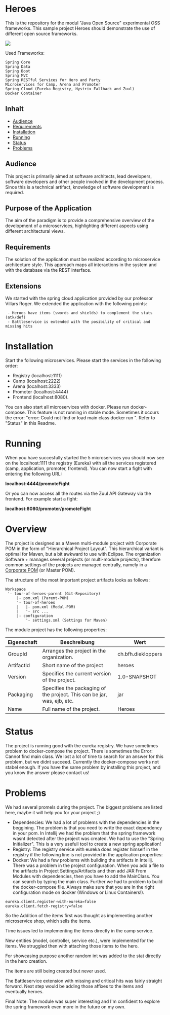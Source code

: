 



# Heroes
This is the repository for the modul "Java Open Source" experimental OSS frameworks.
This sample project Heroes should demonstrate the use of different open source frameworks. 
<p align="left">
    <a href="https://opensource.org/licenses/MIT"><img src="https://img.shields.io/badge/license-MIT-blue.svg"></a>
</p>

Used Frameworks: 
```
Spring Core                            
Spring Data                         
Spring Boot
Spring MVC
Spring RESTful Services for Hero and Party 
Microservices for Camp, Arena and Promoter 
Spring Cloud (Eureka Registry, Hystrix Fallback and Zuul)
Docker Container
```

## Inhalt

  * [Audience](#audience) 
  * [Requirements](#requirements)
  * [Installation](#installation)
  * [Running](#running)
  * [Status](#status)
  * [Problems](#problems)

##	Audience
This project is primarily aimed at software architects, lead developers, software developers and other people involved in the development process. Since this is a technical artifact, knowledge of software development is required.

## Purpose of the Application
The aim of the paradigm is to provide a comprehensive overview of the development of a microservices, highlighting different aspects using different architectural views.

## Requirements
The solution of the application must be realized according to microservice architecture style. This approach maps all interactions in the system and with the database via the REST interface.

## Extensions
We started with the spring cloud application provided by our professor Villars Roger. We extended the application with the following points: 

	 - Heroes have items (swords and shields) to complement the stats (atk/def)
	 - Battleservice is extended with the posibility of critical and missing hits

# Installation
Start the following microservices. Please start the services in the following order:

 - Registry (localhost:1111)
 - Camp (localhost:2222)
 - Arena (localhost:3333)
 - Promoter (localhost:4444)
 - Frontend (localhost:8080).

You can also start all microservices with docker. Please run docker-compose. This feature is not running in stable mode. Sometimes it occurs the error: "error: Could not find or load main class docker run ". Refer to "Status" in this Readme.

# Running 
When you have succesfully started the 5 microservices you should now see on the localhost:1111 the registry (Eureka) with all the services registered (camp, application, promoter, frontend). 
You can now start a fight with entering the following URL:

**localhost:4444/promoteFight**

Or you can now access all the routes via the Zuul API Gateway via the frontend. For example start a fight: 

**localhost:8080/promoter/promoteFight**

# Overview
  
The project is designed as a Maven multi-module project with Corporate POM in the form of "Hierarchical Project Layout". This hierarchical variant is optimal for Maven, but a bit awkward to use with Eclipse. The organization Software + manages several projects (or multi-module projects), therefore common settings of the projects are managed centrally, namely in a [Corporate POM](https://blog.sonatype.com/2008/05/misused-maven-terms-defined/) (or Master POM). 

The structure of the most important project artifacts looks as follows:

```
Workspace
 '- tour-of-heroes-parent (Git-Repository)
     |- pom.xml (Parent-POM)
     '- tour-of-heroes
     |   |- pom.xml (Modul-POM)
     |   '- src ...
     |- configuration
         '- settings.xml (Settings for Maven)
```

The module project has the following properties:

| Eigenschaft| Beschreibung | Wert |
|-----------|-----------| -----------|
| GroupId  | Arranges the project in the organization. | ch.bfh.diekloppers|
| ArtifactId | Short name of the project | heroes |
| Version | Specifies the current version of the project.| 1.0-SNAPSHOT |
| Packaging | Specifies the packaging of the project. This can be jar, was, ejb, etc.| jar |
| Name | Full name of the project.| Heroes |

# Status
The project is running good with the eureka registry. We have sometimes problem to docker-compose the project. There is sometimes the Error: Cannot find main class. We lost a lot of time to search for an answer for this problem, but we didnt succeed. Currently the docker-compose works not stabel enough. If you have the same problem by installing this project, and you know the answer please contact us! 

# Problems
We had several promels during the project. The biggest problems are listed here, maybe it will help you for your project ;)

 - Dependencies: We had a lot of problems with the dependencies in the beggining. The problem is that you need to write the exact dependency in your pom. In Intellij we had the problem that the spring framework wasnt detected after the project was created. We had to use the "Spring Initializer". This is a very usefull tool to create a new spring application!
 - Registry: The registry service with eureka does register himself in the registry if the following line is not provided in the application properties: 
 - Docker: We had a few problems with building the artifacts in Intellij. There was a problem in the project configuration. When you add a file to the artifacts in Project Settings/Artifacts and then add JAR From Modules with dependencies, then you have to add the MainClass. You can search by typing the main class. Further we had to problem to build the docker-compose file. Always make sure that you are in the right configuration mode on docker (Windows or Linux Containers!).
 ```
 eureka.client.register-with-eureka=false  
eureka.client.fetch-registry=false
 ```

So the Addition of the items first was thought as implementing another microservice shop, which sells the items.

Time issues led to implementing the items directly in the camp service.

New entities (model, controller, service etc.), were implemented for the items. We struggled then with attaching those items to the hero.

For showcasing purpose another random int was added to the stat directly in the hero creation.

The items are still being created but never used.

The Battleservice extension with missing and critical hits was fairly straight forward. Next step would be adding those affixes to the items and eventually heroes.

Final Note: The module was super interesting and I'm confident to explore the spring framework even more in the future on my own.